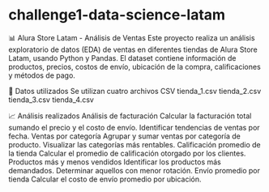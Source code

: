 # challenge1-data-science-latam
📊 Alura Store Latam - Análisis de Ventas
Este proyecto realiza un análisis exploratorio de datos (EDA) de ventas en diferentes tiendas de Alura Store Latam, usando Python y Pandas.
El dataset contiene información de productos, precios, costos de envío, ubicación de la compra, calificaciones y métodos de pago.

📂 Datos utilizados
Se utilizan cuatro archivos CSV
tienda_1.csv
tienda_2.csv
tienda_3.csv
tienda_4.csv

📈 Análisis realizados
Análisis de facturación
Calcular la facturación total sumando el precio y el costo de envío.
Identificar tendencias de ventas por fecha.
Ventas por categoría
Agrupar y sumar ventas por categoría de producto.
Visualizar las categorías más rentables.
Calificación promedio de la tienda
Calcular el promedio de calificación otorgado por los clientes.
Productos más y menos vendidos
Identificar los productos más demandados.
Determinar aquellos con menor rotación.
Envío promedio por tienda
Calcular el costo de envío promedio por ubicación.
